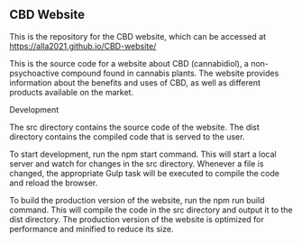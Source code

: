 ## CBD Website

This is the repository for the CBD website, which can be accessed at
https://alla2021.github.io/CBD-website/

This is the source code for a website about CBD (cannabidiol), a non-psychoactive compound found in cannabis plants. The website provides information about the benefits and uses of CBD, as well as different products available on the market.

Development

The src directory contains the source code of the website. The dist directory contains the compiled code that is served to the user.

To start development, run the npm start command. This will start a local server and watch for changes in the src directory. Whenever a file is changed, the appropriate Gulp task will be executed to compile the code and reload the browser.

To build the production version of the website, run the npm run build command. This will compile the code in the src directory and output it to the dist directory. The production version of the website is optimized for performance and minified to reduce its size.

